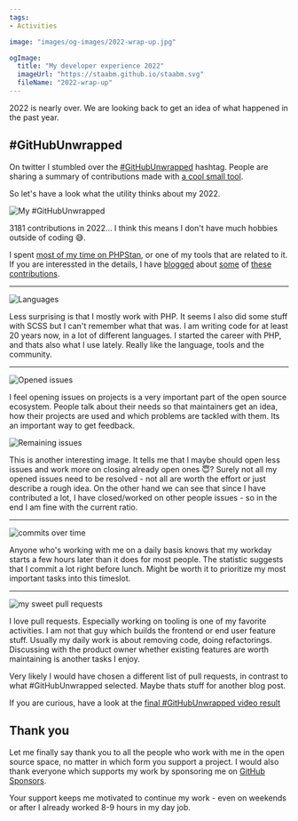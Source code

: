 ```yaml
---
tags:
- Activities

image: "images/og-images/2022-wrap-up.jpg"

ogImage:
  title: "My developer experience 2022"
  imageUrl: "https://staabm.github.io/staabm.svg"
  fileName: "2022-wrap-up"
---
```


2022 is nearly over. We are looking back to get an idea of what happened in the past year.

## #GitHubUnwrapped

On twitter I stumbled over the [#GitHubUnwrapped](https://twitter.com/search?q=%23GitHubUnwrapped) hashtag.
People are sharing a summary of contributions made with [a cool small tool](https://www.githubunwrapped.com/).

So let's have a look what the utility thinks about my 2022.

![My #GitHubUnwrapped](https://user-images.githubusercontent.com/120441/208689801-aef3c9d6-e85c-4603-a3a5-13e4cc17aec5.png)

3181 contributions in 2022… I think this means I don't have much hobbies outside of coding 😅.

I spent [most of my time on PHPStan](https://github.com/phpstan/phpstan-src/pulls?q=is%3Apr+sort%3Aupdated-desc+author%3Astaabm+), or one of my tools that are related to it.
If you are interessted in the details, I have [blogged](https://staabm.github.io/archive.html#phpstan) about [some](https://staabm.github.io/archive.html#phpstan-dba) of [these](https://staabm.github.io/archive.html#rexstan) [contributions](https://staabm.github.io/archive.html#redaxo).

----

![Languages](https://user-images.githubusercontent.com/120441/208691333-a4c449dc-e6f7-4141-a543-521061daeb3f.png)

Less surprising is that I mostly work with PHP. It seems I also did some stuff with SCSS but I can't remember what that was.
I am writing code for at least 20 years now, in a lot of different languages.
I started the career with PHP, and thats also what I use lately. Really like the language, tools and the community.

----

![Opened issues](https://user-images.githubusercontent.com/120441/208691921-ea8658c0-fdb6-407c-9c4f-96192f7b0f3a.png)

I feel opening issues on projects is a very important part of the open source ecosystem.
People talk about their needs so that maintainers get an idea, how their projects are used and which problems are tackled with them.
Its an important way to get feedback.

![Remaining issues](https://user-images.githubusercontent.com/120441/208693092-87255f65-1d77-45d6-9797-dc96870f3da5.png)

This is another interesting image. It tells me that I maybe should open less issues and work more on closing already open ones 😇?
Surely not all my opened issues need to be resolved - not all are worth the effort or just describe a rough idea.
On the other hand we can see that since I have contributed a lot, I have closed/worked on other people issues - so in the end I am fine with the current ratio.

----

![commits over time](https://user-images.githubusercontent.com/120441/208694628-68f9e69c-1944-4731-91df-30b2b6584466.png)

Anyone who's working with me on a daily basis knows that my workday starts a few hours later than it does for most people.
The statistic suggests that I commit a lot right before lunch. Might be worth it to prioritize my most important tasks into this timeslot.

----

![my sweet pull requests](https://user-images.githubusercontent.com/120441/208695627-bd74594e-2042-4cb2-9b25-14ce6115a9f7.png)

I love pull requests. Especially working on tooling is one of my favorite activities. I am not that guy which builds the frontend or end user feature stuff.
Usually my daily work is about removing code, doing refactorings. Discussing with the product owner whether existing features are worth maintaining is another tasks I enjoy.

Very likely I would have chosen a different list of pull requests, in contrast to what #GitHubUnwrapped selected. Maybe thats stuff for another blog post.

If you are curious, have a look at the [final #GitHubUnwrapped video result](https://www.githubunwrapped.com/staabm)

## Thank you

Let me finally say thank you to all the people who work with me in the open source space, no matter in which form you support a project.
I would also thank everyone which supports my work by sponsoring me on [GitHub Sponsors](https://github.com/sponsors/staabm).

Your support keeps me motivated to continue my work - even on weekends or after I already worked 8-9 hours in my day job.

